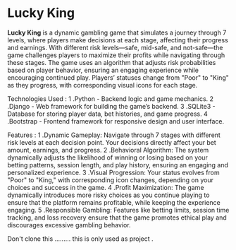 # Lucky King

**Lucky King** is a dynamic gambling game that simulates a journey through 7 levels, where players make decisions at each stage, affecting their progress and earnings. With different risk levels—safe, mid-safe, and not-safe—the game challenges players to maximize their profits while navigating through these stages. The game uses an algorithm that adjusts risk probabilities based on player behavior, ensuring an engaging experience while encouraging continued play. Players’ statuses change from "Poor" to "King" as they progress, with corresponding visual icons for each stage.

Technologies Used :
1 .Python - Backend logic and game mechanics.
2 .Django - Web framework for building the game’s backend.
3 .SQLite3 - Database for storing player data, bet histories, and game progress.
4 .Bootstrap - Frontend framework for responsive design and user interface.

Features :
1 .Dynamic Gameplay: Navigate through 7 stages with different risk levels at each decision point. Your decisions directly affect your bet amount, earnings, and progress.
2 .Behavioral Algorithm: The system dynamically adjusts the likelihood of winning or losing based on your betting patterns, session length, and play history, ensuring an engaging and personalized experience.
3 .Visual Progression: Your status evolves from "Poor" to "King," with corresponding icon changes, depending on your choices and success in the game.
4 .Profit Maximization: The game dynamically introduces more risky choices as you continue playing to ensure that the platform remains profitable, while keeping the experience engaging.
5 .Responsible Gambling: Features like betting limits, session time tracking, and loss recovery ensure that the game promotes ethical play and discourages excessive gambling behavior.



Don't clone this .........
this is only used as project . 
